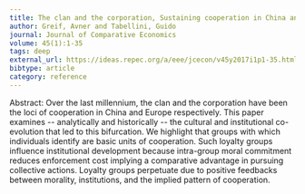```yaml
---
title: The clan and the corporation, Sustaining cooperation in China and Europe
author: Greif, Avner and Tabellini, Guido
journal: Journal of Comparative Economics
volume: 45(1):1-35
tags: deep
external_url: https://ideas.repec.org/a/eee/jcecon/v45y2017i1p1-35.html
bibtype: article
category: reference
---
```

Abstract: Over the last millennium, the clan and the corporation have been the loci of cooperation in China and Europe respectively. This paper examines -- analytically and historically -- the cultural and institutional co-evolution that led to this bifurcation. We highlight that groups with which individuals identify are basic units of cooperation. Such loyalty groups influence institutional development because intra-group moral commitment reduces enforcement cost implying a comparative advantage in pursuing collective actions. Loyalty groups perpetuate due to positive feedbacks between morality, institutions, and the implied pattern of cooperation.
